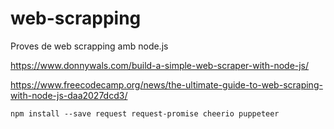 # web-scrapping
Proves de web scrapping amb node.js

https://www.donnywals.com/build-a-simple-web-scraper-with-node-js/

https://www.freecodecamp.org/news/the-ultimate-guide-to-web-scraping-with-node-js-daa2027dcd3/

    npm install --save request request-promise cheerio puppeteer


